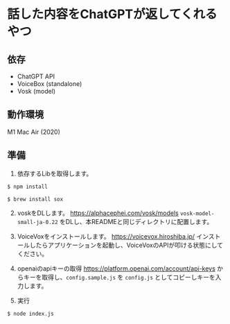 # 話した内容をChatGPTが返してくれるやつ
## 依存
- ChatGPT API
- VoiceBox (standalone)
- Vosk (model)
  
## 動作環境
M1 Mac Air (2020)
## 準備
1. 依存するLibを取得します。
```sh
$ npm install
```  
```sh
$ brew install sox
```  
2. voskをDLします。
https://alphacephei.com/vosk/models
`vosk-model-small-ja-0.22` をDLし、本READMEと同じディレクトリに配置します。
  
3. VoiceVoxをインストールします。
https://voicevox.hiroshiba.jp/
インストールしたらアプリケーションを起動し、VoiceVoxのAPIが叩ける状態にしてください。
  
4. openaiのapiキーの取得
https://platform.openai.com/account/api-keys
からキーを取得し、`config.sample.js` を `config.js` としてコピーしキーを入力します。
  
5. 実行
```sh
$ node index.js
```